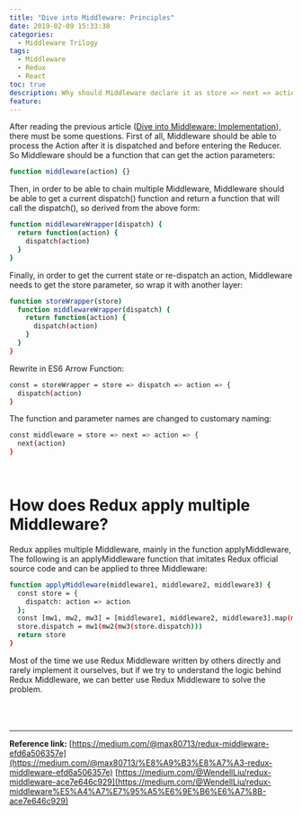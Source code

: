 ```yaml
---
title: "Dive into Middleware: Principles"
date: 2019-02-09 15:33:38
categories:
  - Middleware Trilogy
tags:
  - Middleware
  - Redux
  - React
toc: true
description: Why should Middleware declare it as store => next => action => {}?
feature:
---
```

After reading the previous article ([Dive into Middleware: Implementation](http://tingkaiwu.com/2019/02/03/deep-dive-into-middleware-2/)), there must be some questions. First of all, Middleware should be able to process the Action after it is dispatched and before entering the Reducer. So Middleware should be a function that can get the action parameters:
<!-- more -->

```sh
function middleware(action) {}
```

Then, in order to be able to chain multiple Middleware, Middleware should be able to get a current dispatch() function and return a function that will call the dispatch(), so derived from the above form:

```sh
function middlewareWrapper(dispatch) {
  return function(action) {
    dispatch(action)
  }
}
```

Finally, in order to get the current state or re-dispatch an action, Middleware needs to get the store parameter, so wrap it with another layer:

```sh
function storeWrapper(store)
  function middlewareWrapper(dispatch) {
    return function(action) {
      dispatch(action)
    }
  }
}
```

Rewrite in ES6 Arrow Function:

```sh
const = storeWrapper = store => dispatch => action => {
  dispatch(action)
}
```

The function and parameter names are changed to customary naming:

```sh
const middleware = store => next => action => {
  next(action)
}
```
<br>

# How does Redux apply multiple Middleware?
Redux applies multiple Middleware, mainly in the function applyMiddleware, The following is an applyMiddleware function that imitates Redux official source code and can be applied to three Middleware:

```sh
function applyMiddleware(middleware1, middleware2, middleware3) {
  const store = {
    dispatch: action => action
  };
  const [mw1, mw2, mw3] = [middleware1, middleware2, middleware3].map(middleware => middleware(store))
  store.dispatch = mw1(mw2(mw3(store.dispatch)))
  return store
}
```

Most of the time we use Redux Middleware written by others directly and rarely implement it ourselves, but if we try to understand the logic behind Redux Middleware, we can better use Redux Middleware to solve the problem.
<br><br><br><br>

----------------------------------------------------------

**Reference link:**
[https://medium.com/@max80713/redux-middleware-efd6a506357e](https://medium.com/@max80713/%E8%A9%B3%E8%A7%A3-redux-middleware-efd6a506357e)
[https://medium.com/@WendellLiu/redux-middleware-ace7e646c929](https://medium.com/@WendellLiu/redux-middleware%E5%A4%A7%E7%95%A5%E6%9E%B6%E6%A7%8B-ace7e646c929)